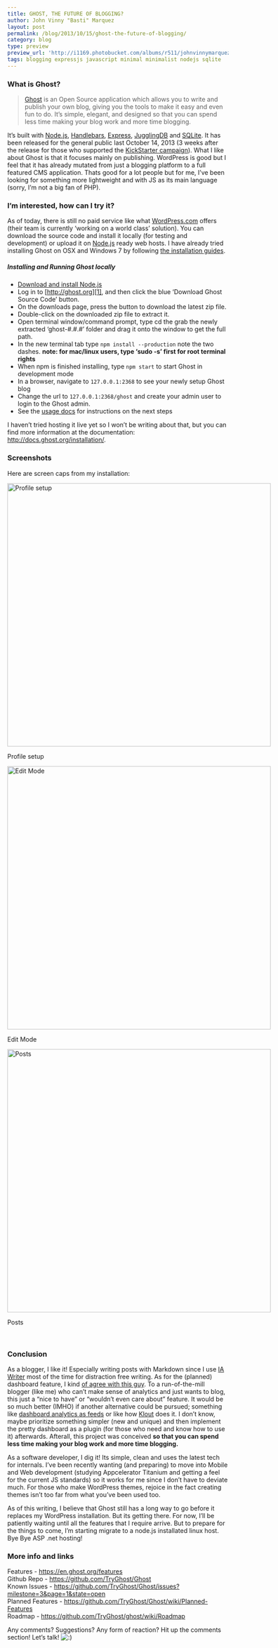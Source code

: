 ```yaml
---
title: GHOST, THE FUTURE OF BLOGGING?
author: John Vinny "Basti" Marquez
layout: post
permalink: /blog/2013/10/15/ghost-the-future-of-blogging/
category: blog
type: preview
preview_url: 'http://i1169.photobucket.com/albums/r511/johnvinnymarquez/ghost_zps701289d2.jpg'
tags: blogging expressjs javascript minimal minimalist nodejs sqlite
---
```

### What is Ghost?

> <a href="http://tryghost.org" target="_blank">Ghost</a> is an Open Source application which allows you to write and publish your own blog, giving you the tools to make it easy and even fun to do. It&#8217;s simple, elegant, and designed so that you can spend less time making your blog work and more time blogging.

It&#8217;s built with <a href="http://nodejs.org/" target="_blank">Node.js</a>, <a href="http://handlebarsjs.com/" target="_blank">Handlebars</a>, <a href="http://expressjs.com/" target="_blank">Express</a>, <a href="http://jugglingdb.co/" target="_blank">JugglingDB</a> and <a href="http://www.sqlite.org/" target="_blank">SQLite</a>. It has been released for the general public last October 14, 2013  (3 weeks after the release for those who supported the <a href="http://www.kickstarter.com/projects/johnonolan/ghost-just-a-blogging-platform" target="_blank">KickStarter campaign</a>). What I like about Ghost is that it focuses mainly on publishing. WordPress is good but I feel that it has already mutated from just a blogging platform to a full featured CMS application. Thats good for a lot people but for me, I&#8217;ve been looking for something more lightweight and with JS  as its main language (sorry, I&#8217;m not a big fan of PHP).

### I&#8217;m interested, how can I try it?

As of today, there is still no paid service like what <a href="http://wordpress.com/" target="_blank">WordPress.com</a> offers (their team is currently &#8216;working on a world class&#8217; solution). You can download the source code and install it locally (for testing and development) or upload it on <a href="http://nodejs.org/" target="_blank">Node.js</a> ready web hosts. I have already tried installing Ghost on OSX and Windows 7 by following <a href="http://docs.ghost.org/installation/" target="_blank">the installation guides</a>.

##### Installing and Running Ghost locally

*   <a href="http://nodejs.org/" target="_blank">Download and install Node.js</a>
*   Log in to [http://ghost.org][1], and then click the blue &#8216;Download Ghost Source Code&#8217; button.
*   On the downloads page, press the button to download the latest zip file.
*   Double-click on the downloaded zip file to extract it.
*   Open terminal window/command prompt, type cd the grab the newly extracted &#8216;ghost-#.#.#&#8217; folder and drag it onto the window to get the full path.
*   In the new terminal tab type `npm install --production` note the two dashes. **note: for mac/linux users, type &#8216;sudo -s&#8217; first for root terminal rights**
*   When npm is finished installing, type `npm start` to start Ghost in development mode
*   In a browser, navigate to `127.0.0.1:2368` to see your newly setup Ghost blog
*   Change the url to `127.0.0.1:2368/ghost` and create your admin user to login to the Ghost admin.
*   See the [usage docs][2] for instructions on the next steps

I haven&#8217;t tried hosting it live  yet so I won&#8217;t be writing about that, but you can find more information at the documentation: <a href="http://docs.ghost.org/installation/" target="_blank">http://docs.ghost.org/installation/</a>.

### Screenshots

Here are screen caps from my installation:

<div id="attachment_1060" style="width: 610px" class="wp-caption aligncenter">
  <a href="http://johnvinnymarquez.net/wp-content/uploads/2013/10/Screen-Shot-2013-10-15-at-4.45.29-PM.png"><img class=" wp-image-1060  " alt="Profile setup" src="http://johnvinnymarquez.net/wp-content/uploads/2013/10/Screen-Shot-2013-10-15-at-4.45.29-PM-1024x464.png" width="600" /></a><p class="wp-caption-text">
    Profile setup
  </p>
</div>

<div id="attachment_1061" style="width: 610px" class="wp-caption aligncenter">
  <a href="http://johnvinnymarquez.net/wp-content/uploads/2013/10/Screen-Shot-2013-10-15-at-4.45.15-PM.png"><img class=" wp-image-1061 " alt="Edit Mode" src="http://johnvinnymarquez.net/wp-content/uploads/2013/10/Screen-Shot-2013-10-15-at-4.45.15-PM-1024x480.png" width="600" /></a><p class="wp-caption-text">
    Edit Mode
  </p>
</div>

<div id="attachment_1062" style="width: 610px" class="wp-caption aligncenter">
  <a href="http://johnvinnymarquez.net/wp-content/uploads/2013/10/Screen-Shot-2013-10-15-at-4.44.57-PM.png"><img class=" wp-image-1062 " alt="Posts" src="http://johnvinnymarquez.net/wp-content/uploads/2013/10/Screen-Shot-2013-10-15-at-4.44.57-PM-1024x525.png" width="600" /></a><p class="wp-caption-text">
    Posts
  </p>
</div>

&nbsp;

### Conclusion

As a blogger, I like it! Especially writing posts with Markdown since I use [IA Writer][3] most of the time for distraction free writing. As for the (planned) dashboard feature, I kind <a href="http://www.technologyreview.com/view/514451/ghosts-blogging-dashboard-doesnt-need-to-exist/" target="_blank">of agree with this guy</a>. To a run-of-the-mill blogger (like me) who can&#8217;t make sense of analytics and just wants to blog, this just a &#8220;nice to have&#8221; or &#8220;wouldn&#8217;t even care about&#8221; feature. It would be so much better (IMHO) if another alternative could be pursued; something like <a href="http://dashes.com/anil/2013/01/all-dashboards-should-be-feeds.html" target="_blank">dashboard analytics as feeds</a> or like how <a href="http://klout.com/" target="_blank">Klout</a> does it. I don&#8217;t know, maybe prioritize something simpler (new and unique) and then implement the pretty dashboard as a plugin (for those who need and know how to use it) afterwards. Afterall, this project was conceived **so that you can spend less time making your blog work and more time blogging.**

As a software developer, I  dig it! Its simple, clean and uses the latest tech for internals. I&#8217;ve been recently wanting (and preparing) to move into Mobile and Web development (studying Appcelerator Titanium and getting a feel for the current JS standards) so it works for me since I don&#8217;t have to deviate much. For those who make WordPress themes, rejoice in the fact creating themes isn&#8217;t too far from what you&#8217;ve been used too.

As of this writing, I believe that Ghost still has a long way to go before it replaces my WordPress installation. But its getting there. For now,  I&#8217;ll be patiently waiting until all the features that I require arrive. But to prepare for the things to come, I&#8217;m starting migrate to a node.js installated linux host. Bye Bye ASP .net hosting!

### More info and links

Features - <a href="https://en.ghost.org/features" target="_blank">https://en.ghost.org/features</a>  
Github Repo - <a href="https://github.com/TryGhost/Ghost" target="_blank">https://github.com/TryGhost/Ghost</a>  
Known Issues - <a href="https://github.com/TryGhost/Ghost/issues?milestone=3&page=1&state=open" target="_blank">https://github.com/TryGhost/Ghost/issues?milestone=3&page=1&state=open</a>  
Planned Features - <a href="https://github.com/TryGhost/Ghost/wiki/Planned-Features" target="_blank">https://github.com/TryGhost/Ghost/wiki/Planned-Features</a>  
Roadmap - <a href="https://github.com/TryGhost/ghost/wiki/Roadmap" target="_blank">https://github.com/TryGhost/ghost/wiki/Roadmap</a>

Any comments? Suggestions? Any form of reaction? Hit up the comments section! Let&#8217;s talk! <img src="http://johnvinnymarquez.net/wp-includes/images/smilies/icon_smile.gif" alt=":)" class="wp-smiley" />

 [1]: http://ghost.org/
 [2]: http://docs.ghost.org/usage
 [3]: http://www.iawriter.com/mac/